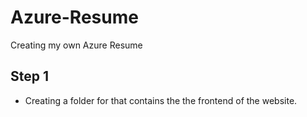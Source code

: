 # Azure-Resume
Creating my own Azure Resume

## Step 1

- Creating a folder for that contains the the frontend of the website.
